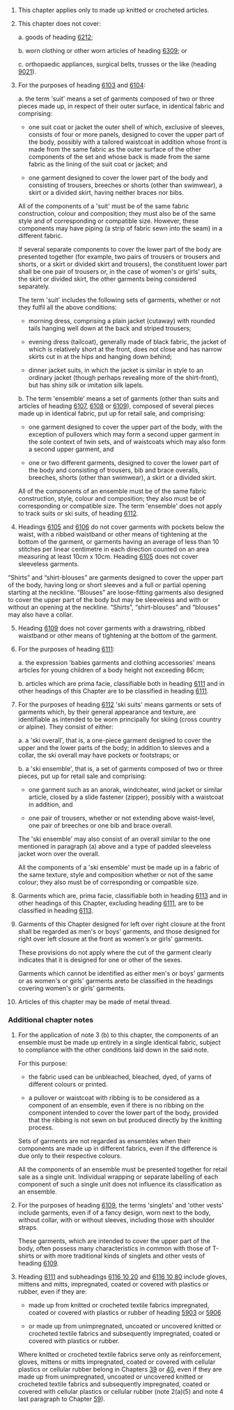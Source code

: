 1. This chapter applies only to made up knitted or crocheted articles.

2. This chapter does not cover:

    a. goods of heading [6212](/headings/6212);
    
    b. worn clothing or other worn articles of heading [6309](/headings/6309); or
    
    c. orthopaedic appliances, surgical belts, trusses or the like (heading [9021](/headings/9021)).

3. For the purposes of heading [6103](/headings/6103) and [6104](/headings/6104):

    a. the term 'suit' means a set of garments composed of two or three pieces made up, in respect of their outer surface, in identical fabric and comprising:
    
    - one suit coat or jacket the outer shell of which, exclusive of sleeves, consists of four or more panels, designed to cover the upper part of the body, possibly with a tailored waistcoat in addition whose front is made from the same fabric as the outer surface of the other components of the set and whose back is made from the same fabric as the lining of the suit coat or jacket; and
    
    - one garment designed to cover the lower part of the body and consisting of trousers, breeches or shorts (other than swimwear), a skirt or a divided skirt, having neither braces nor bibs.
    
    All of the components of a 'suit' must be of the same fabric construction, colour and composition; they must also be of the same style and of corresponding or compatible size. However, these components may have piping (a strip of fabric sewn into the seam) in a different fabric.
    
    If several separate components to cover the lower part of the body are presented together (for example, two pairs of trousers or trousers and shorts, or a skirt or divided skirt and trousers), the constituent lower part shall be one pair of trousers or, in the case of women's or girls' suits, the skirt or divided skirt, the other garments being considered separately.
    
    The term 'suit' includes the following sets of garments, whether or not they fulfil all the above conditions:
    
    - morning dress, comprising a plain jacket (cutaway) with rounded tails hanging well down at the back and striped trousers;
    
    - evening dress (tailcoat), generally made of black fabric, the jacket of which is relatively short at the front, does not close and has narrow skirts cut in at the hips and hanging down behind;
    
    - dinner jacket suits, in which the jacket is similar in style to an ordinary jacket (though perhaps revealing more of the shirt-front), but has shiny silk or imitation silk lapels.
    
    b. The term 'ensemble' means a set of garments (other than suits and articles of heading [6107](/headings/6107), [6108](/headings/6108) or [6109](/headings/6109)), composed of several pieces made up in identical fabric, put up for retail sale, and comprising:
    
    - one garment designed to cover the upper part of the body, with the exception of pullovers which may form a second upper garment in the sole context of twin sets, and of waistcoats which may also form a second upper garment, and
    
    - one or two different garments, designed to cover the lower part of the body and consisting of trousers, bib and brace overalls, breeches, shorts (other than swimwear), a skirt or a divided skirt.
    
    All of the components of an ensemble must be of the same fabric construction, style, colour and composition; they also must be of corresponding or compatible size. The term 'ensemble' does not apply to track suits or ski suits, of heading [6112](/headings/6112).

4. Headings [6105](/headings/6105) and [6106](/headings/6106) do not cover garments with pockets below the waist, with a ribbed waistband or other means of tightening at the bottom of the garment, or garments having an average of less than 10 stitches per linear centimetre in each direction counted on an area measuring at least 10cm x 10cm. Heading [6105](/headings/6105) does not cover sleeveless garments.

  “Shirts” and “shirt-blouses” are garments designed to cover the upper part of the body, having long or short sleeves and a full or partial opening starting at the neckline. “Blouses” are loose-fitting garments also designed to cover the upper part of the body but may be sleeveless and with or without an opening at the neckline. “Shirts”, “shirt-blouses” and “blouses” may also have a collar. 


5. Heading [6109](/headings/6109) does not cover garments with a drawstring, ribbed waistband or other means of tightening at the bottom of the garment.

6. For the purposes of heading [6111](/headings/6111):

    a. the expression 'babies garments and clothing accessories' means articles for young children of a body height not exceeding 86cm;
    
    b. articles which are prima facie, classifiable both in heading [6111](/headings/6111) and in other headings of this Chapter are to be classified in heading [6111](/headings/6111).

7. For the purposes of heading [6112](/headings/6112) 'ski suits' means garments or sets of garments which, by their general appearance and texture, are identifiable as intended to be worn principally for skiing (cross country or alpine). They consist of either:

    a. a 'ski overall', that is, a one-piece garment designed to cover the upper and the lower parts of the body; in addition to sleeves and a collar, the ski overall may have pockets or footstraps; or
    
    b. a 'ski ensemble', that is, a set of garments composed of two or three pieces, put up for retail sale and comprising:
    
    - one garment such as an anorak, windcheater, wind jacket or similar article, closed by a slide fastener (zipper), possibly with a waistcoat in addition, and
    
    - one pair of trousers, whether or not extending above waist-level, one pair of breeches or one bib and brace overall.
    
    The 'ski ensemble' may also consist of an overall similar to the one mentioned in paragraph (a) above and a type of padded sleeveless jacket worn over the overall.
    
    All the components of a 'ski ensemble' must be made up in a fabric of the same texture, style and composition whether or not of the same colour; they also must be of corresponding or compatible size.

8. Garments which are, prima facie, classifiable both in heading [6113](/headings/6113) and in other headings of this Chapter, excluding heading [6111](/headings/6111), are to be classified in heading [6113](/headings/6113).

9. Garments of this Chapter designed for left over right closure at the front shall be regarded as men's or boys' garments, and those designed for right over left closure at the front as women's or girls' garments.

    These provisions do not apply where the cut of the garment clearly indicates that it is designed for one or other of the sexes.
    
    Garments which cannot be identified as either men's or boys' garments or as women's or girls' garments areto be classified in the headings covering women's or girls' garments.

10. Articles of this chapter may be made of metal thread.

### Additional chapter notes

1. For the application of note 3 (b) to this chapter, the components of an ensemble must be made up entirely in a single identical fabric, subject to compliance with the other conditions laid down in the said note.

    For this purpose:
    
    - the fabric used can be unbleached, bleached, dyed, of yarns of different colours or printed.
    
    - a pullover or waistcoat with ribbing is to be considered as a component of an ensemble, even if there is no ribbing on the component intended to cover the lower part of the body, provided that the ribbing is not sewn on but produced directly by the knitting process.
    
    Sets of garments are not regarded as ensembles when their components are made up in different fabrics, even if the difference is due only to their respective colours.
    
    All the components of an ensemble must be presented together for retail sale as a single unit. Individual wrapping or separate labelling of each component of such a single unit does not influence its classification as an ensemble.

2. For the purposes of heading [6109](/headings/6109), the terms 'singlets' and 'other vests' include garments, even if of a fancy design, worn next to the body, without collar, with or without sleeves, including those with shoulder straps.

    These garments, which are intended to cover the upper part of the body, often possess many characteristics in common with those of T-shirts or with more traditional kinds of singlets and other vests of heading [6109](/headings/6109).

3. Heading [6111](/headings/6111) and subheadings [6116 10 20](/subheadings/6116102000-80) and [6116 10 80](/subheadings/6116108000-80) include gloves, mittens and mitts, impregnated, coated or covered with plastics or rubber, even if they are:

    - made up from knitted or crocheted textile fabrics impregnated, coated or covered with plastics or rubber of heading [5903](/headings/5903) or [5906](/headings/5906)
    
    - or made up from unimpregnated, uncoated or uncovered knitted or crocheted textile fabrics and subsequently impregnated, coated or covered with plastics or rubber.
    
    Where knitted or crocheted textile fabrics serve only as reinforcement, gloves, mittens or mitts impregnated, coated or covered with cellular plastics or cellular rubber belong in Chapters [39](/chapters/39) or [40](/chapters/40), even if they are made up from unimpregnated, uncoated or uncovered knitted or crocheted textile fabrics and subsequently impregnated, coated or covered with cellular plastics or cellular rubber (note 2(a)(5) and note 4 last paragraph to Chapter [59](/chapters/59)).
